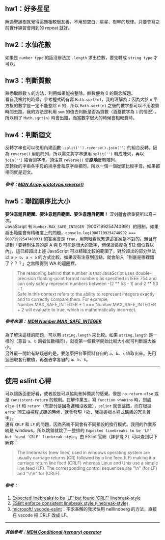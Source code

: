 ## hw1：好多星星
解過聖誕樹就覺得這題相較很友善，不用想空白、星星、樹幹的規律。只要會寫之前實作練習會用到的 repeat 就好。

## hw2：水仙花數
如果是 `number type` 的話沒辦法加 `.length` 求出位數，要先轉成 `string type` 才可以。

## hw3：判斷質數
熟悉取餘數 `%` 的方法，利用如果能被整除，餘數便為 0 的觀念解題。  
看自我檢討的時候，參考程式碼有寫 `Math.sqrt(n)`，我的理解為：因為大於 `n` 平方根的數字是一定不能整除 n 的，所以 `Math.sqrt(n)` 之後的數字都可以不用浪費時間去跑。我的方法是利用 `sum` 的值去判斷是否為質數（涵蓋數字為 `1` 的情況），所以用了 `Math.sqrt(n)` 時會出錯，而當數字很大的時候會相較費時。

## hw4：判斷迴文
反轉字串也可以使用內建函數 `.split('').reverse().join('')` 的組合反轉。因為 `reverse()` 用於陣列，所以需先將字串運用 `split('')` 轉成陣列，再以 `join('')` 結合回字串。須注意 `reverse()` 會**原地**反轉陣列。  
反轉後的字串各字母的排序會和原字串相同，所以一個一個從頭比較字母，如果都相同就是迴文。

##### 參考：[MDN Array.prototype.reverse()](https://developer.mozilla.org/zh-TW/docs/Web/JavaScript/Reference/Global_Objects/Array/reverse)

## hw5：聯誼順序比大小
**要注意題目範圍、要注意題目範圍、要注意題目範圍！** 深刻體會很重要所以寫三次。  
JavaScript 有 `Number.MAX_SAFE_INTEGER`（9007199254740991）的限制，如果超出範圍會有精確度上的問題，`console.log(9007199254740992 === 9007199254740993)` 的答案會是 `true`，用肉眼看就知道這答案是不對的。題目有提到「要特別注意的是 A 與 B 可能是很大的數字，但保證長度為 512 個位數以內」，這已經超出上述 JavaScript 可以精確比較的範圍了，對於超出的部分無法以 `a > b`、`a < b` 的方式比較。如果沒有注意到這點，就會陷入「到底是哪裡錯了？？？」之無限得到 WA 的迴圈裡。

>The reasoning behind that number is that JavaScript uses double-precision floating-point format numbers as specified in IEEE 754 and can only safely represent numbers between -(2 ** 53 - 1) and 2 ** 53 - 1.  
>Safe in this context refers to the ability to represent integers exactly and to correctly compare them. For example, Number.MAX_SAFE_INTEGER + 1 === Number.MAX_SAFE_INTEGER + 2 will evaluate to true, which is mathematically incorrect.

##### 參考來源： [MDN Number.MAX_SAFE_INTEGER](https://developer.mozilla.org/en-US/docs/Web/JavaScript/Reference/Global_Objects/Number/MAX_SAFE_INTEGER)  

為了解決這樣的問題，可以用 `string.length` 來比較。如果 `string.length` 是一樣的（意旨 `a`、`b` 兩者位數相同），就從第一個數字開始比較大小就可判斷誰大誰小。  
另外最一開始有點疑惑的是，要怎麼把各筆資料各自的 `a`、`b`、`k` 值取出來。先用迴圈取各行數值，再進去拿各自的 `a`、`b`、`k`。

---

## 使用 eslint 心得
可以讓版面更好看，或者說是可以協助刪掉贅詞的感覺。像是 `no-return-else` 或是 `consistent-return` 的規則。在解作業五，寫 `function whoWins` 時，到處 `else if` 和 `return`（有部分是因為邏輯沒收斂），`eslint` 就會跳錯，而在根據 `error` 回去檢視程式碼的時候，就會發現「欸，我這邊根本程式碼版的冗言贅字」。  
還有 `CRLF` 和 `LF` 的問題，因為系統不同會有不同預設的換行模式。我用的作業系統是 windows，所以跳錯就跳了一整排的 `Expected linebreaks to be 'LF' but found 'CRLF' linebreak-style`。由 ESlint 官網（詳參考 2）可以查到以下解釋：

>The linebreaks (new lines) used in windows operating system are usually carriage returns (CR) followed by a line feed (LF) making it a carriage return line feed (CRLF) whereas Linux and Unix use a simple line feed (LF). The corresponding control sequences are "\n" (for LF) and "\r\n" for (CRLF).

##### 參考：
1. [Expected linebreaks to be 'LF' but found 'CRLF' linebreak-style](https://stackoverflow.com/questions/37826449/expected-linebreaks-to-be-lf-but-found-crlf-linebreak-style)
2. [ESlint enforce consistent linebreak style (linebreak-style)](https://eslint.org/docs/rules/linebreak-style)
3. [microsoft/ vscode-eslint](https://github.com/microsoft/vscode-eslint/issues/707)：不求甚解的我求快用 neillindberg 的方法，直接在 vscode 把 CRLF 改成 LF。

---

##### 其他參考：[MDN Conditional (ternary) operator](https://developer.mozilla.org/en-US/docs/Web/JavaScript/Reference/Operators/Conditional_Operator)